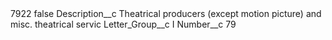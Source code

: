 <?xml version="1.0" encoding="UTF-8"?>
<CustomMetadata xmlns="http://soap.sforce.com/2006/04/metadata" xmlns:xsi="http://www.w3.org/2001/XMLSchema-instance" xmlns:xsd="http://www.w3.org/2001/XMLSchema">
    <label>7922</label>
    <protected>false</protected>
    <values>
        <field>Description__c</field>
        <value xsi:type="xsd:string">Theatrical producers (except motion picture) and misc. theatrical servic</value>
    </values>
    <values>
        <field>Letter_Group__c</field>
        <value xsi:type="xsd:string">I</value>
    </values>
    <values>
        <field>Number__c</field>
        <value xsi:type="xsd:string">79</value>
    </values>
</CustomMetadata>
